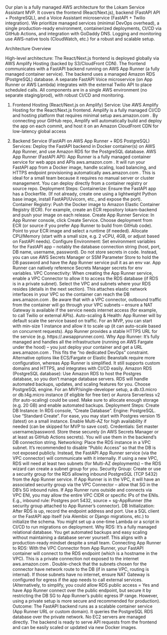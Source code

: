 Our plan is a fully managed AWS architecture for the Lokam Service Assistant MVP. It covers the frontend (React/Next.js), backend (FastAPI API + PostgreSQL), and a Voice Assistant microservice (FastAPI + Twilio integration). We prioritize managed services (minimal DevOps overhead), a single production-ready environment, containerized deployments, CI/CD via GitHub Actions, and integration with GoDaddy DNS. Logging and monitoring use AWS-native tools (CloudWatch, etc.) for a robust and scalable setup.


Architecture Overview

High-level architecture: The React/Next.js frontend is deployed globally via AWS Amplify Hosting (backed by S3/CloudFront CDN). The frontend communicates with a FastAPI backend running on AWS App Runner (a fully managed container service). The backend uses a managed Amazon RDS (PostgreSQL) database. A separate FastAPI Voice microservice (on App Runner or AWS Lambda) integrates with the external Twilio API to place scheduled calls. All components are in a single AWS environment (no separate staging/prod), with robust CI/CD and monitoring.


1. Frontend Hosting (React/Next.js on Amplify)
Service: Use AWS Amplify Hosting for the React/Next.js frontend. Amplify is a fully managed CI/CD and hosting platform that requires minimal setup
aws.amazon.com
. By connecting your GitHub repo, Amplify will automatically build and deploy the app on each commit, and host it on an Amazon CloudFront CDN for low-latency global access




2. Backend Service (FastAPI on AWS App Runner + RDS PostgreSQL)
Services: Deploy the FastAPI backend in Docker container(s) on AWS App Runner, and use Amazon RDS for the PostgreSQL database.
AWS App Runner (FastAPI API): App Runner is a fully managed container service for web apps and APIs
aws.amazon.com
. It will run your FastAPI app from a Docker image, handle scaling, load balancing, and HTTPS endpoint provisioning automatically
aws.amazon.com
. This is ideal for a small team because it requires no manual server or cluster management. You can deploy directly from a container registry or source repo. Deployment Steps:
Containerize: Ensure the FastAPI app has a Dockerfile. (If not already, create one using a lightweight Python base image, install FastAPI/Uvicorn, etc., and expose the port).
Container Registry: Push the Docker image to Amazon Elastic Container Registry (ECR). For example, create an ECR repository lokam-backend and push your image on each release.
Create App Runner Service: In App Runner console, click Create Service. Choose deployment from ECR (or source if you prefer App Runner to build from GitHub code). Point to your ECR image and select a runtime (if needed). Allocate CPU/Memory (start with a small size, e.g. 2 vCPU, 4GB, or adjust based on FastAPI needs).
Configure Environment: Set environment variables for the FastAPI app – notably the database connection string (host, port, DB name, username, password). Do not store secrets in code. Instead, you can use AWS Secrets Manager or SSM Parameter Store to hold the DB password and have the App Runner service pull it as an env var. App Runner can natively reference Secrets Manager secrets for env variables.
VPC Connectivity: When creating the App Runner service, enable a VPC Connector to allow it to access the RDS database (if RDS is in a private subnet). Select the VPC and subnets where your RDS resides (details in the next section). This attaches elastic network interfaces in your VPC so the container can reach the DB
aws.amazon.com
. Be aware that with a VPC connector, outbound traffic from the container will go through your VPC subnets – ensure a NAT Gateway is available if the service needs internet access (for example, to call Twilio or external APIs).
Auto-scaling & Health: App Runner will by default scale the service based on traffic. For an MVP, you can start with min-size 1 instance and allow it to scale up (it can auto-scale based on concurrent requests). App Runner provides a stable HTTPS URL for the service (e.g. https://<your-service-id>.awsapprunner.com).
Why App Runner: It’s fully managed and handles all the infrastructure (running on AWS Fargate under the hood) – you just deploy your container and get a URL
aws.amazon.com
. This fits the “no dedicated DevOps” constraint. Alternative options like ECS/Fargate or Elastic Beanstalk require more configuration, whereas App Runner is simplified. It still supports custom domains and HTTPS, and integrates with CI/CD easily.
Amazon RDS (PostgreSQL database): Use Amazon RDS to host the Postgres database, so you don’t manage database servers. RDS will handle automated backups, updates, and scaling features for you. Choose PostgreSQL engine. For an MVP/single-developer setup, a db.t3.micro or db.t4g.micro instance (if eligible for free tier) or Aurora Serverless v2 (for auto-scaling) could be used. Make sure to allocate enough storage (e.g. 20 GB) and enable automated backups. Deployment Steps:
Create DB Instance: In RDS console, “Create Database”. Engine: PostgreSQL. Use “Standard Create”. For ease, you may start with Postgres version 15 (latest) on a small instance. Enable Multi-AZ for high availability if needed (can be skipped for MVP to save cost).
Credentials: Set master username/password. Store these securely (in AWS Secrets Manager or at least as GitHub Actions secrets). You will use them in the backend’s DB connection string.
Networking: Place the RDS instance in a VPC subnet. It’s recommended to disable “Public Access” so that the DB is not exposed publicly. Instead, the FastAPI App Runner service (via the VPC connector) will communicate with it internally. If using a new VPC, RDS will need at least two subnets (for Multi-AZ deployments) – the RDS wizard can create a subnet group for you.
Security Group: Create or use a security group for the RDS allowing inbound PostgreSQL (TCP 5432) from the App Runner service. If App Runner is in the VPC, it will have an associated security group via the VPC Connector – allow that SG in the DB’s SG inbound rules. If App Runner runs outside and connects via VPC ENI, you may allow the entire VPC CIDR or specific IPs of the ENIs. E.g., inbound rule: Postgres port 5432, source = sg-AppRunner (the security group attached to App Runner’s connector).
DB Initialization: After RDS is up, record the endpoint address and port. Use a SQL client or the FastAPI app itself (via Alembic or Django migrations, etc.) to initialize the schema. You might set up a one-time Lambda or a script in CI/CD to run migrations on deployment.
Why RDS: It’s a fully managed relational database. You get automated backups and easy scaling without maintaining a database server yourself. This aligns with a production-ready mindset despite a small team.
Connecting App Runner to RDS: With the VPC Connector from App Runner, your FastAPI container will connect to the RDS endpoint (which is a hostname in the VPC). This is a private connection not exposed to the internet
aws.amazon.com
. Double-check that the subnets chosen for the connector have network route to the DB (if in same VPC, routing is internal). If those subnets have no internet, ensure NAT Gateway is configured for egress if the app needs to call external services. (Alternatively, to simplify, you could allow RDS public access = Yes and have App Runner connect over the public endpoint, but secure it by restricting the DB SG to App Runner’s public egress IP range. However, using a private setup is more secure and recommended for production).
Outcome: The FastAPI backend runs as a scalable container service (App Runner URL or custom domain). It queries the PostgreSQL RDS database over the private network. No EC2 servers are managed directly. The backend is ready to serve API requests from the frontend and can be easily scaled or updated via new Docker images.